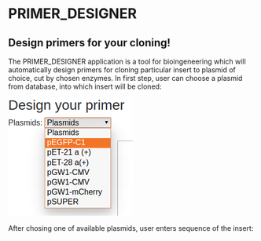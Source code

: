 # PRIMER_DESIGNER
## Design primers for your cloning!

The PRIMER_DESIGNER application is a tool for bioingeneering which will automatically design primers for cloning particular insert to plasmid of choice, cut by chosen enzymes.
In first step, user can choose a plasmid from database, into which insert will be cloned:

![](https://github.com/mexak/PRIMER_DESIGNER/blob/master/Primer/primer_designer/images/P_D_Plasmid.png)

After chosing one of available plasmids, user enters sequence of the insert:




